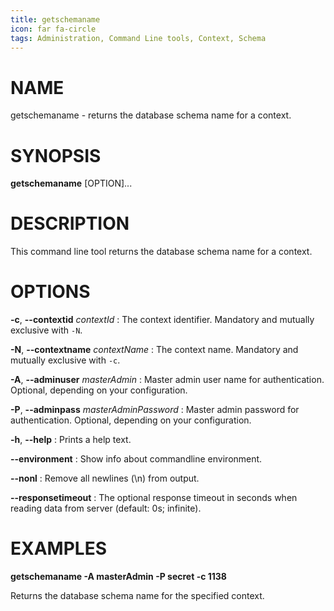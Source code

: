 ```yaml
---
title: getschemaname
icon: far fa-circle
tags: Administration, Command Line tools, Context, Schema
---
```


# NAME

getschemaname - returns the database schema name for a context.

# SYNOPSIS

**getschemaname** [OPTION]...

# DESCRIPTION

This command line tool returns the database schema name for a context.

# OPTIONS

**-c**, **--contextid** *contextId*
: The context identifier. Mandatory and mutually exclusive with `-N`.

**-N**, **--contextname** *contextName*
: The context name. Mandatory and mutually exclusive with `-c`.

**-A**, **--adminuser** *masterAdmin*
: Master admin user name for authentication. Optional, depending on your configuration.

**-P**, **--adminpass** *masterAdminPassword*
: Master admin password for authentication. Optional, depending on your configuration.

**-h**, **--help**
: Prints a help text.

**--environment**
: Show info about commandline environment.

**--nonl**
: Remove all newlines (\\n) from output.

**--responsetimeout**
: The optional response timeout in seconds when reading data from server (default: 0s; infinite).

# EXAMPLES

**getschemaname -A masterAdmin -P secret -c 1138**

Returns the database schema name for the specified context.

